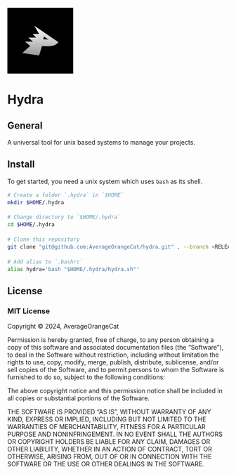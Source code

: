![Hydra Logo](./images/Hydra%20Logo%20150x150.png)

# Hydra

## General

A universal tool for unix based systems to manage your projects.

## Install

To get started, you need a unix system which uses `bash` as its shell.

```bash
# Create a folder `.hydra` in `$HOME`
mkdir $HOME/.hydra

# Change directory to `$HOME/.hydra`
cd $HOME/.hydra

# Clone this repository
git clone "git@github.com:AverageOrangeCat/hydra.git" . --branch <RELEASE>

# Add alias to `.bashrc`
alias hydra='bash "$HOME/.hydra/hydra.sh"'
```

###

## License

### MIT License

Copyright © 2024, AverageOrangeCat

Permission is hereby granted, free of charge, to any person obtaining a copy of this software and associated documentation files (the “Software”), to deal in the Software without restriction, including without limitation the rights to use, copy, modify, merge, publish, distribute, sublicense, and/or sell copies of the Software, and to permit persons to whom the Software is furnished to do so, subject to the following conditions:

The above copyright notice and this permission notice shall be included in all copies or substantial portions of the Software.

THE SOFTWARE IS PROVIDED “AS IS”, WITHOUT WARRANTY OF ANY KIND, EXPRESS OR IMPLIED, INCLUDING BUT NOT LIMITED TO THE WARRANTIES OF MERCHANTABILITY, FITNESS FOR A PARTICULAR PURPOSE AND NONINFRINGEMENT. IN NO EVENT SHALL THE AUTHORS OR COPYRIGHT HOLDERS BE LIABLE FOR ANY CLAIM, DAMAGES OR OTHER LIABILITY, WHETHER IN AN ACTION OF CONTRACT, TORT OR OTHERWISE, ARISING FROM, OUT OF OR IN CONNECTION WITH THE SOFTWARE OR THE USE OR OTHER DEALINGS IN THE SOFTWARE.

